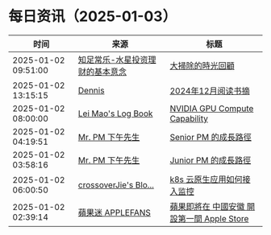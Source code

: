 ﻿# 每日资讯（2025-01-03）

|时间|来源|标题|
|---|---|---|
|2025-01-02 09:51:00|[知足常乐-水星投资理财的基本意念](http://mercurychong.blogspot.com/feeds/posts/default)|[大掃除的時光回顧](http://mercurychong.blogspot.com/2025/01/blog-post.html)|
|2025-01-02 13:15:15|[Dennis](https://www.domon.cn/rss/)|[2024年12月阅读书摘](https://www.domon.cn/2024-12yue-yue-du-shu-zhai/)|
|2025-01-02 08:00:00|[Lei Mao's Log Book](https://leimao.github.io/atom.xml)|[NVIDIA GPU Compute Capability](https://leimao.github.io/blog/NVIDIA-GPU-Compute-Capability/)|
|2025-01-02 04:19:51|[Mr. PM 下午先生](http://feeds.feedburner.com/pmmustknow)|[Senior PM 的成長路徑](https://mrpm.cc/?p=1749)|
|2025-01-02 03:58:16|[Mr. PM 下午先生](http://feeds.feedburner.com/pmmustknow)|[Junior PM 的成長路徑](https://mrpm.cc/?p=1747)|
|2025-01-02 06:00:50|[crossoverJie's Blo...](https://crossoverjie.top/atom.xml)|[k8s 云原生应用如何接入监控](http://crossoverjie.top/2025/01/02/ob/k8s-monitor-pod/)|
|2025-01-02 02:39:14|[蘋果迷 APPLEFANS](https://applefans.today/feed/)|[蘋果即將在 中國安徽 開設第一間 Apple Store](https://applefans.today/2025-01-apple-store-mixchefei/)|
